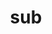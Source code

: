 ---
title: sub
meaning: under
ch: [one, nine, mt, mt8thru9]
pos: preposition
di: (takes ablative)
---